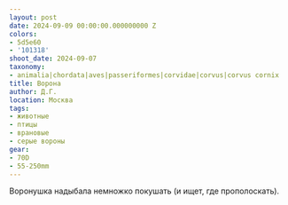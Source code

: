 ```yaml
---
layout: post
date: 2024-09-09 00:00:00.000000000 Z
colors:
- 5d5e60
- '101318'
shoot_date: 2024-09-07
taxonomy:
- animalia|chordata|aves|passeriformes|corvidae|corvus|corvus cornix
title: Ворона
author: Д.Г.
location: Москва
tags:
- животные
- птицы
- врановые
- серые вороны
gear:
- 70D
- 55-250mm
---
```

Воронушка надыбала немножко покушать (и ищет, где прополоскать).

